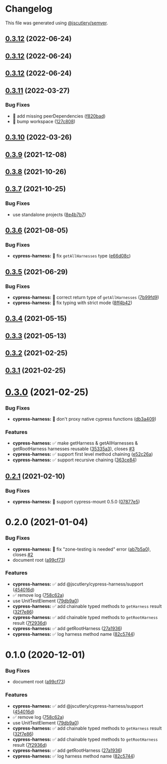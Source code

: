 # Changelog

This file was generated using [@jscutlery/semver](https://github.com/jscutlery/semver).

## [0.3.12](https://github.com/jscutlery/devkit/compare/cypress-harness-0.3.11...cypress-harness-0.3.12) (2022-06-24)



## [0.3.12](https://github.com/jscutlery/devkit/compare/cypress-harness-0.3.11...cypress-harness-0.3.12) (2022-06-24)



## [0.3.12](https://github.com/jscutlery/devkit/compare/cypress-harness-0.3.11...cypress-harness-0.3.12) (2022-06-24)



## [0.3.11](https://github.com/jscutlery/devkit/compare/cypress-harness-0.3.10...cypress-harness-0.3.11) (2022-03-27)


### Bug Fixes

* 🐞 add missing peerDependencies ([f820bad](https://github.com/jscutlery/devkit/commit/f820bad0f2c1f2f41ecbc1f388a366601cbe16b5))
* 🐞 bump workspace ([127c808](https://github.com/jscutlery/devkit/commit/127c808e61cd9e8be3f3e3fd32f64fe7ad1f7e55))



## [0.3.10](https://github.com/jscutlery/devkit/compare/cypress-harness-0.3.9...cypress-harness-0.3.10) (2022-03-26)



## [0.3.9](https://github.com/jscutlery/devkit/compare/cypress-harness-0.3.8...cypress-harness-0.3.9) (2021-12-08)



## [0.3.8](https://github.com/jscutlery/test-utils/compare/cypress-harness-0.3.7...cypress-harness-0.3.8) (2021-10-26)



## [0.3.7](https://github.com/jscutlery/devkit/compare/cypress-harness-0.3.6...cypress-harness-0.3.7) (2021-10-25)


### Bug Fixes

* use standalone projects ([8e4b7b7](https://github.com/jscutlery/devkit/commit/8e4b7b7fc5405fa01b6114654211ac45ec9bfd5e))



## [0.3.6](https://github.com/jscutlery/devkit/compare/cypress-harness-0.3.5...cypress-harness-0.3.6) (2021-08-05)


### Bug Fixes

* **cypress-harness:** 🐞 fix `getAllHarnesses` type ([e66d08c](https://github.com/jscutlery/devkit/commit/e66d08c5745a934da3bc3ecc57adcfd44ee7b30d))



## [0.3.5](https://github.com/jscutlery/devkit/compare/cypress-harness-0.3.4...cypress-harness-0.3.5) (2021-06-29)


### Bug Fixes

* **cypress-harness:** 🐞 correct return type of `getAllHarnesses` ([7b99fd9](https://github.com/jscutlery/devkit/commit/7b99fd9eff4e4614026d3fb9d2ec7d5f50e4fa47))
* **cypress-harness:** 🐞 fix typing with strict mode ([8ff4b42](https://github.com/jscutlery/devkit/commit/8ff4b428d6c1c2a252f93eb9722c6f6cf67f5359))



## [0.3.4](https://github.com/jscutlery/devkit/compare/cypress-harness-0.3.3...cypress-harness-0.3.4) (2021-05-15)



## [0.3.3](https://github.com/jscutlery/devkit/compare/cypress-harness-0.3.2...cypress-harness-0.3.3) (2021-05-13)



## [0.3.2](https://github.com/jscutlery/devkit/compare/cypress-harness-0.3.1...cypress-harness-0.3.2) (2021-02-25)



## [0.3.1](https://github.com/jscutlery/devkit/compare/cypress-harness-0.3.0...cypress-harness-0.3.1) (2021-02-25)



# [0.3.0](https://github.com/jscutlery/devkit/compare/cypress-harness-0.2.1...cypress-harness-0.3.0) (2021-02-25)


### Bug Fixes

* **cypress-harness:** 🐞 don't proxy native cypress functions ([db3a409](https://github.com/jscutlery/devkit/commit/db3a409a4f40334f8b7eccd6f126913a395a5b3d))


### Features

* **cypress-harness:** ✅ make getHarness & getAllHarnesses & getRootHarness harnesses reusable ([35335a3](https://github.com/jscutlery/devkit/commit/35335a38ea9949ba09066034bcb3c61d76318b1a)), closes [#3](https://github.com/jscutlery/devkit/issues/3)
* **cypress-harness:** ✅ support first level method chaining ([e52c26a](https://github.com/jscutlery/devkit/commit/e52c26a5df9e21ce7c5a6feb041ba661613810c3))
* **cypress-harness:** ✅ support recursive chaining ([363ce84](https://github.com/jscutlery/devkit/commit/363ce8471b18bda23f6aeb62c81bf53847fb8caf))



## [0.2.1](https://github.com/jscutlery/devkit/compare/cypress-harness-0.2.0...cypress-harness-0.2.1) (2021-02-10)


### Bug Fixes

* **cypress-harness:** 🐞 support cypress-mount 0.5.0 ([07877e5](https://github.com/jscutlery/devkit/commit/07877e524adabcf2b693c898a17b0fd5d977d3b8))



# 0.2.0 (2021-01-04)


### Bug Fixes

* **cypress-harness:** 🐞 fix "zone-testing is needed" error ([ab7b5a0](https://github.com/jscutlery/devkit/commit/ab7b5a0978c46aae8331c69f570541917984d154)), closes [#2](https://github.com/jscutlery/devkit/issues/2)
* document root ([a99cf73](https://github.com/jscutlery/devkit/commit/a99cf73b6a3f95e8188f171acb952203231f1118))


### Features

* **cypress-harness:** ✅ add @jscutlery/cypress-harness/support ([454016d](https://github.com/jscutlery/devkit/commit/454016d71fbb30260c5c5dec4d5cdb8ab47653f9))
* ✅ remove log ([758c62a](https://github.com/jscutlery/devkit/commit/758c62a2ab42b6ae52a4ed917693cfda19b0a3b5))
* use UnitTestElement ([79db9a0](https://github.com/jscutlery/devkit/commit/79db9a0526a8caddfa2d040d32dcf0f54399856b))
* **cypress-harness:** ✅ add chainable typed methods to `getHarness` result ([32f7e86](https://github.com/jscutlery/devkit/commit/32f7e86c8ff5862fa4f7922bc4b4336a9729169d))
* **cypress-harness:** ✅ add chainable typed methods to `getRootHarness` result ([7f2936d](https://github.com/jscutlery/devkit/commit/7f2936d16ee22214c5f2cae5da2b8544292f09fc))
* **cypress-harness:** ✅ add getRootHarness ([27a1936](https://github.com/jscutlery/devkit/commit/27a19360aff0c280af027822f13d403e28b4990a))
* **cypress-harness:** ✅ log harness method name ([82c5744](https://github.com/jscutlery/devkit/commit/82c574451df323db96736a062dc9cea9a132657d))



# 0.1.0 (2020-12-01)


### Bug Fixes

* document root ([a99cf73](https://github.com/jscutlery/devkit/commit/a99cf73b6a3f95e8188f171acb952203231f1118))


### Features

* **cypress-harness:** ✅ add @jscutlery/cypress-harness/support ([454016d](https://github.com/jscutlery/devkit/commit/454016d71fbb30260c5c5dec4d5cdb8ab47653f9))
* ✅ remove log ([758c62a](https://github.com/jscutlery/devkit/commit/758c62a2ab42b6ae52a4ed917693cfda19b0a3b5))
* use UnitTestElement ([79db9a0](https://github.com/jscutlery/devkit/commit/79db9a0526a8caddfa2d040d32dcf0f54399856b))
* **cypress-harness:** ✅ add chainable typed methods to `getHarness` result ([32f7e86](https://github.com/jscutlery/devkit/commit/32f7e86c8ff5862fa4f7922bc4b4336a9729169d))
* **cypress-harness:** ✅ add chainable typed methods to `getRootHarness` result ([7f2936d](https://github.com/jscutlery/devkit/commit/7f2936d16ee22214c5f2cae5da2b8544292f09fc))
* **cypress-harness:** ✅ add getRootHarness ([27a1936](https://github.com/jscutlery/devkit/commit/27a19360aff0c280af027822f13d403e28b4990a))
* **cypress-harness:** ✅ log harness method name ([82c5744](https://github.com/jscutlery/devkit/commit/82c574451df323db96736a062dc9cea9a132657d))
